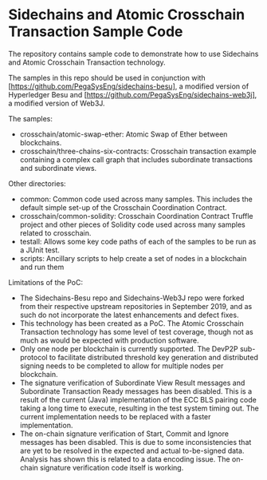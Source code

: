 # Sidechains and Atomic Crosschain Transaction Sample Code
The repository contains sample code to demonstrate how to use Sidechains and 
Atomic Crosschain Transaction technology.

The samples in this repo should be used in conjunction with 
[https://github.com/PegaSysEng/sidechains-besu], a modified version of Hyperledger Besu
and [https://github.com/PegaSysEng/sidechains-web3j], a modified version of Web3J.

The samples:
- crosschain/atomic-swap-ether: Atomic Swap of Ether between blockchains.
- crosschain/three-chains-six-contracts: Crosschain transaction example containing a 
  complex call graph that includes subordinate transactions and subordinate views.

Other directories:
- common: Common code used across many samples. This includes the default simple set-up
  of the Crosschain Coordination Contract.
- crosschain/common-solidity: Crosschain Coordination Contract Truffle project and other
  pieces of Solidity code used across many samples related to crosschain.
- testall: Allows some key code paths of each of the samples to be run as a JUnit test.
- scripts: Ancillary scripts to help create a set of nodes in a blockchain and run them


Limitations of the PoC: 
- The Sidechains-Besu repo and Sidechains-Web3J repo were forked from their respective upstream
 repositories in September 2019, and as such do not incorporate the latest enhancements and 
 defect fixes.
- This technology has been created as a PoC. The Atomic Crosschain Transaction technology has
 some level of test coverage, though not as much as would be expected with production software.
- Only one node per blockchain is currently supported. The DevP2P sub-protocol to facilitate 
distributed threshold key generation and distributed signing needs to be completed to allow 
for multiple nodes per blockchain.
- The signature verification of Subordinate View Result messages and Subordinate Transaction 
Ready messages has been disabled. This is a result of the current (Java) implementation of the 
ECC BLS pairing code taking a long time to execute, resulting in the test system timing out. 
The current implementation needs to be replaced with a faster implementation.
- The on-chain signature verification of Start, Commit and Ignore messages has 
been disabled. This is due to some inconsistencies that are yet to be resolved 
in the expected and actual to-be-signed data. Analysis has shown this is 
related to a data encoding issue. The on-chain signature verification code itself is working.

